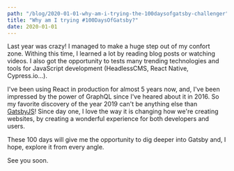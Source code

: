 ```yaml
---
path: "/blog/2020-01-01-why-am-i-trying-the-100daysofgatsby-challenger"
title: "Why am I trying #100DaysOfGatsby?"
date: 2020-01-01
---
```


Last year was crazy! I managed to make a huge step out of my confort zone. Withing this time, I learned a lot by reading blog posts or watching videos. I also got the opportunity to tests many trending technologies and tools for JavaScript development (HeadlessCMS, React Native, Cypress.io...).

I've been using React in production for almost 5 years now, and, I've been impressed by the power of GraphQL since I've heared about it in 2016. So my favorite discovery of the year 2019 can't be anything else than [GatsbyJS](https://gatsbyjs.org/)! Since day one, I love the way it is changing how we're creating websites, by creating a wonderful experience for both developers and users.

These 100 days will give me the opportunity to dig deeper into Gatsby and, I hope, explore it from every angle.

See you soon.
